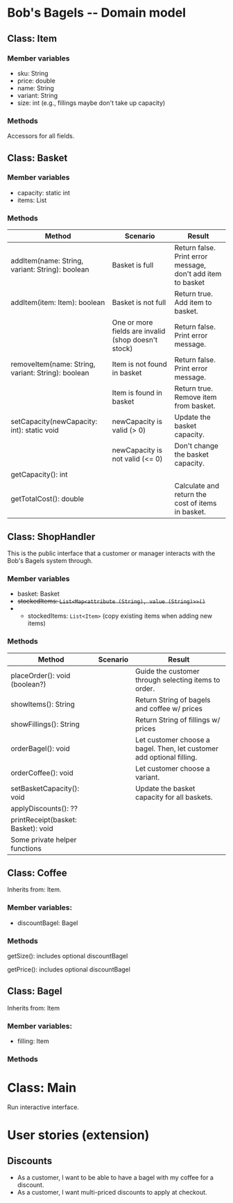 # Bob's Bagels -- Domain model

## Class: Item

### Member variables

- sku: String
- price: double
- name: String
- variant: String
- size: int (e.g., fillings maybe don't take up capacity)

### Methods

Accessors for all fields.

## Class: Basket

### Member variables

- capacity: static int
- items: List<Item>

### Methods

| Method                                             | Scenario                                            | Result                                                      |
|----------------------------------------------------|-----------------------------------------------------|-------------------------------------------------------------|
| addItem(name: String, variant: String): boolean    | Basket is full                                      | Return false. Print error message, don't add item to basket |
| addItem(item: Item): boolean                       | Basket is not full                                  | Return true. Add item to basket.                            |
|                                                    | One or more fields are invalid (shop doesn't stock) | Return false. Print error message.                          |
| removeItem(name: String, variant: String): boolean | Item is not found in basket                         | Return false. Print error message.                          |
|                                                    | Item is found in basket                             | Return true. Remove item from basket.                       |
| setCapacity(newCapacity: int): static void         | newCapacity is valid (> 0)                          | Update the basket capacity.                                 |
|                                                    | newCapacity is not valid (<= 0)                     | Don't change the basket capacity.                           |
| getCapacity(): int                                 |                                                     |                                                             |
| getTotalCost(): double                             |                                                     | Calculate and return the cost of items in basket.           |

## Class: ShopHandler

This is the public interface that a customer or manager interacts with the Bob's Bagels system through.

### Member variables

- basket: Basket
- ~~stockedItems: `List<Map<attribute (String), value (String)>>()`~~
- - stockedItems: `List<Item>` (copy existing items when adding new items)

### Methods

| Method                             | Scenario | Result                                                                |
|------------------------------------|----------|-----------------------------------------------------------------------|
| placeOrder(): void (boolean?)      |          | Guide the customer through selecting items to order.                  |
| showItems(): String                |          | Return String of bagels and coffee w/ prices                          |
| showFillings(): String             |          | Return String of fillings w/ prices                                   |
| orderBagel(): void                 |          | Let customer choose a bagel. Then, let customer add optional filling. |
| orderCoffee(): void                |          | Let customer choose a variant.                                        |
| setBasketCapacity(): void          |          | Update the basket capacity for all baskets.                           |
| applyDiscounts(): ??               |          |                                                                       |
| printReceipt(basket: Basket): void |          |                                                                       |
| Some private helper functions      |          |                                                                       |

## Class: Coffee

Inherits from: Item.

### Member variables:
- discountBagel: Bagel

### Methods

getSize(): includes optional discountBagel

getPrice(): includes optional discountBagel

## Class: Bagel

Inherits from: Item

### Member variables:

- filling: Item

### Methods

# Class: Main

Run interactive interface.

# User stories (extension)

## Discounts

- As a customer, I want to be able to have a bagel with my coffee for a discount.
- As a customer, I want multi-priced discounts to apply at checkout.
